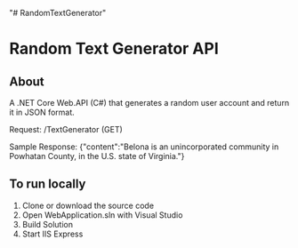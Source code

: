 "# RandomTextGenerator" 

# Random Text Generator API

## About
A .NET Core  Web.API (C#) that generates a random user account and return it in JSON format.

Request:
/TextGenerator (GET)

Sample Response:
{"content":"Belona is an unincorporated community in Powhatan County, in the U.S. state of Virginia."}

## To run locally
1. Clone or download the source code
2. Open WebApplication.sln with Visual Studio
3. Build Solution
4. Start IIS Express
